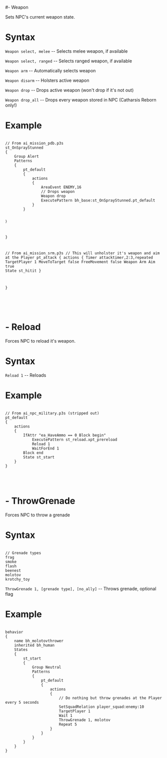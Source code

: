 #- Weapon
<p>Sets NPC's current weapon state.
<h1>Syntax</h1>
<p><code class="language-js">Weapon select, melee</code> -- Selects melee weapon, if available
<p><code class="language-js">Weapon select, ranged</code> -- Selects ranged weapon, if available
<p><code class="language-js">Weapon arm</code> -- Automatically selects weapon
<p><code class="language-js">Weapon disarm</code> -- Holsters active weapon
<p><code class="language-js">Weapon drop</code> -- Drops active weapon (won't drop if it's not out)
<p><code class="language-js">Weapon drop_all</code> -- Drops every weapon stored in NPC (Catharsis Reborn only!)
<h1>Example</h1>
<pre><code class="language-js">
// From ai_mission_pdb.p3s
st_OnSprayStunned
{	
	Group Alert
	Patterns
	{
		pt_default
		{
			actions
			{
				AreaEvent ENEMY,16
				// Drops weapon
				Weapon drop
				ExecutePattern bh_base:st_OnSprayStunned.pt_default
			}
		}
		
	}
}

// From ai_mission_srm.p3s
// This will unholster it's weapon and aim at the Player
pt_attack
{
	actions
	{
		Timer attacktimer,2:3,repeated
		TargetPlayer 1
		MoveToTarget false
		FreeMovement false
		Weapon Arm
		Aim true
		State st_hitit
	}

}
</code></pre>

<br><br><h1>- Reload</h1>
<p>Forces NPC to reload it's weapon.
<h1>Syntax</h1>
<p><code class="language-js">Reload 1</code> -- Reloads
<h1>Example</h1>
<pre><code class="language-js">
// From ai_npc_military.p3s (stripped out)
pt_default
{
	actions 
	{
		IfAttr "ea_HaveAmmo == 0 Block begin"
			ExecutePattern st_reload.xpt_prereload
			Reload 1
			WaitForEnd 1
		Block end
		State st_start
	}
}
</code></pre>

<br><br><h1>- ThrowGrenade</h1>
<p>Forces NPC to throw a grenade
<h1>Syntax</h1>
<pre><code class="language-js">
// Grenade types
frag
smoke
flash
beenest
molotov
krotchy_toy
</code></pre>
<p><code class="language-js">ThrowGrenade 1, [grenade type], [no_ally]</code> -- Throws grenade, optional flag
<h1>Example</h1>
<pre><code class="language-js">
behavior
{
	name bh_molotovthrower
	inherited bh_human
	States
	{
		st_start
		{
			Group Neutral
			Patterns
			{
				pt_default
				{
					actions
					{
						// Do nothing but throw grenades at the Player every 5 seconds
						SetSquadRelation player_squad:enemy:10
						TargetPlayer 1
						Wait 1
						ThrowGrenade 1, molotov
						Repeat 5
					}
				}
			}
		}
	}
}
</code></pre>